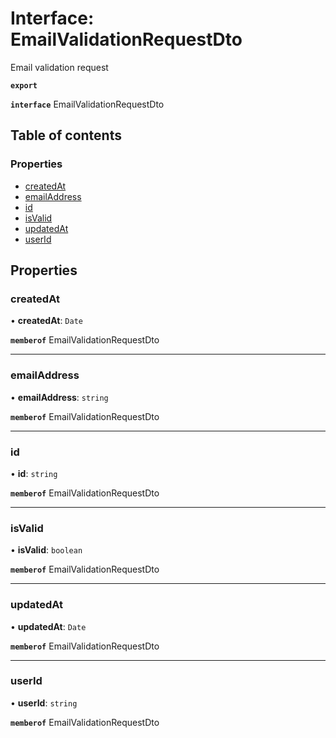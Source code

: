 # Interface: EmailValidationRequestDto

Email validation request

**`export`**

**`interface`** EmailValidationRequestDto

## Table of contents

### Properties

- [createdAt](EmailValidationRequestDto.md#createdat)
- [emailAddress](EmailValidationRequestDto.md#emailaddress)
- [id](EmailValidationRequestDto.md#id)
- [isValid](EmailValidationRequestDto.md#isvalid)
- [updatedAt](EmailValidationRequestDto.md#updatedat)
- [userId](EmailValidationRequestDto.md#userid)

## Properties

### <a id="createdat" name="createdat"></a> createdAt

• **createdAt**: `Date`

**`memberof`** EmailValidationRequestDto

___

### <a id="emailaddress" name="emailaddress"></a> emailAddress

• **emailAddress**: `string`

**`memberof`** EmailValidationRequestDto

___

### <a id="id" name="id"></a> id

• **id**: `string`

**`memberof`** EmailValidationRequestDto

___

### <a id="isvalid" name="isvalid"></a> isValid

• **isValid**: `boolean`

**`memberof`** EmailValidationRequestDto

___

### <a id="updatedat" name="updatedat"></a> updatedAt

• **updatedAt**: `Date`

**`memberof`** EmailValidationRequestDto

___

### <a id="userid" name="userid"></a> userId

• **userId**: `string`

**`memberof`** EmailValidationRequestDto
